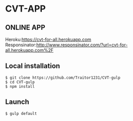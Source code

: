 # CVT-APP 

## ONLINE APP 


Heroku:https://cvt-for-all.herokuapp.com  
Responsinator:http://www.responsinator.com/?url=cvt-for-all.herokuapp.com%2F

## Local installation

```
$ git clone https://github.com/Traitor1231/CVT-gulp
$ cd CVT-gulp
$ npm install
```

## Launch

```
$ gulp default
```
